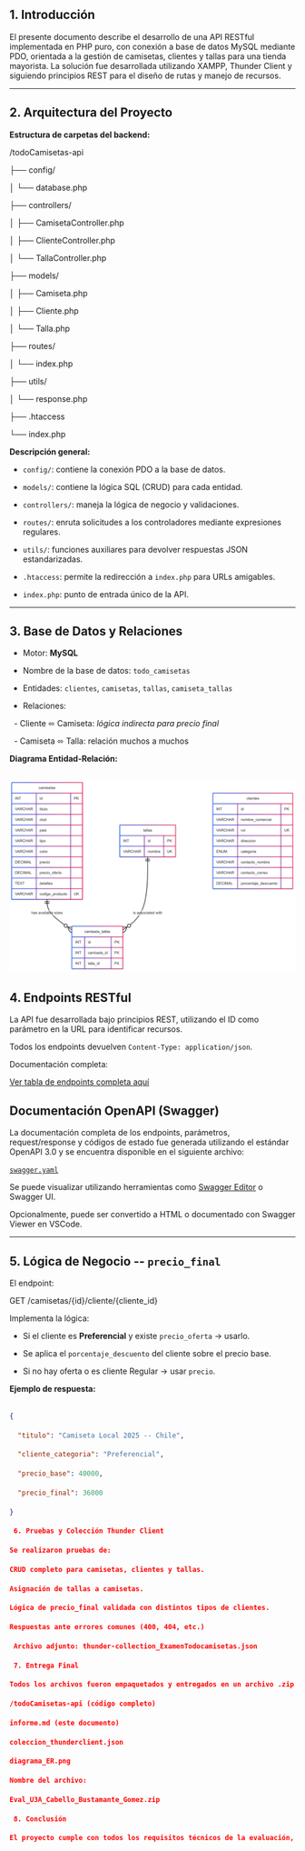 ## 1. Introducción

El presente documento describe el desarrollo de una API RESTful implementada en PHP puro, con conexión a base de datos MySQL mediante PDO, orientada a la gestión de camisetas, clientes y tallas para una tienda mayorista. La solución fue desarrollada utilizando XAMPP, Thunder Client y siguiendo principios REST para el diseño de rutas y manejo de recursos.

---
## 2. Arquitectura del Proyecto

**Estructura de carpetas del backend:**

/todoCamisetas-api

├── config/

│ └── database.php

├── controllers/

│ ├── CamisetaController.php

│ ├── ClienteController.php

│ └── TallaController.php

├── models/

│ ├── Camiseta.php

│ ├── Cliente.php

│ └── Talla.php

├── routes/

│ └── index.php

├── utils/

│ └── response.php

├── .htaccess

└── index.php

**Descripción general:**

- `config/`: contiene la conexión PDO a la base de datos.

- `models/`: contiene la lógica SQL (CRUD) para cada entidad.

- `controllers/`: maneja la lógica de negocio y validaciones.

- `routes/`: enruta solicitudes a los controladores mediante expresiones regulares.

- `utils/`: funciones auxiliares para devolver respuestas JSON estandarizadas.

- `.htaccess`: permite la redirección a `index.php` para URLs amigables.

- `index.php`: punto de entrada único de la API.

---
## 3. Base de Datos y Relaciones

- Motor: **MySQL**

- Nombre de la base de datos: `todo_camisetas`

- Entidades: `clientes`, `camisetas`, `tallas`, `camiseta_tallas`

- Relaciones:

  - Cliente ⬄ Camiseta: *lógica indirecta para precio final*

  - Camiseta ⬄ Talla: relación muchos a muchos

 **Diagrama Entidad-Relación:** 

![Diagrama de Base de Datos](./assets/Diagrama_ER.png "Diagrama de Todo Camisetas")
---

 ## 4. Endpoints RESTful

La API fue desarrollada bajo principios REST, utilizando el ID como parámetro en la URL para identificar recursos.

 Todos los endpoints devuelven `Content-Type: application/json`.

 Documentación completa:  

[Ver tabla de endpoints completa aquí](docs/endpoints.md)

##  Documentación OpenAPI (Swagger)

La documentación completa de los endpoints, parámetros, request/response y códigos de estado fue generada utilizando el estándar OpenAPI 3.0 y se encuentra disponible en el siguiente archivo:

 [`swagger.yaml`](swagger.yaml)

Se puede visualizar utilizando herramientas como [Swagger Editor](https://editor.swagger.io/) o Swagger UI.

Opcionalmente, puede ser convertido a HTML o documentado con Swagger Viewer en VSCode.



---

##  5. Lógica de Negocio -- `precio_final`

El endpoint:

GET /camisetas/{id}/cliente/{cliente_id}

Implementa la lógica:

- Si el cliente es **Preferencial** y existe `precio_oferta` → usarlo.

- Se aplica el `porcentaje_descuento` del cliente sobre el precio base.

- Si no hay oferta o es cliente Regular → usar `precio`.

**Ejemplo de respuesta:**

```json

{

  "titulo": "Camiseta Local 2025 -- Chile",

  "cliente_categoria": "Preferencial",

  "precio_base": 40000,

  "precio_final": 36000

}

 6. Pruebas y Colección Thunder Client

Se realizaron pruebas de:

CRUD completo para camisetas, clientes y tallas.

Asignación de tallas a camisetas.

Lógica de precio_final validada con distintos tipos de clientes.

Respuestas ante errores comunes (400, 404, etc.)

 Archivo adjunto: thunder-collection_ExamenTodocamisetas.json

 7. Entrega Final

Todos los archivos fueron empaquetados y entregados en un archivo .zip con el siguiente contenido:

/todoCamisetas-api (código completo)

informe.md (este documento)

coleccion_thunderclient.json

diagrama_ER.png

Nombre del archivo:

Eval_U3A_Cabello_Bustamante_Gomez.zip

 8. Conclusión

El proyecto cumple con todos los requisitos técnicos de la evaluación, entregando una API modular, funcional y con lógica de negocio optimizada. Se respetaron los principios REST, se utilizaron buenas prácticas de validación y se realizó documentación completa para facilitar el consumo desde frontend o herramientas de prueba.
